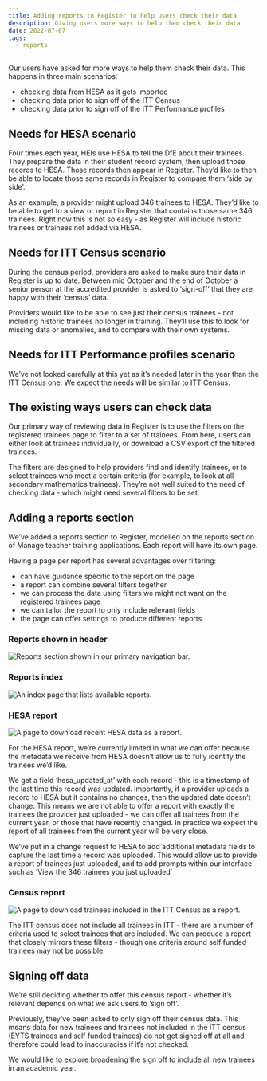 ```yaml
---
title: Adding reports to Register to help users check their data
description: Giving users more ways to help them check their data
date: 2022-07-07
tags:
  - reports
---
```


Our users have asked for more ways to help them check their data. This happens in three main scenarios:

- checking data from HESA as it gets imported
- checking data prior to sign off of the ITT Census
- checking data prior to sign off of the ITT Performance profiles

## Needs for HESA scenario

Four times each year, HEIs use HESA to tell the DfE about their trainees. They prepare the data in their student record system, then upload those records to HESA. Those records then appear in Register. They’d like to then be able to locate those same records in Register to compare them ‘side by side’.

As an example, a provider might upload 346 trainees to HESA. They’d like to be able to get to a view or report in Register that contains those same 346 trainees. Right now this is not so easy - as Register will include historic trainees or trainees not added via HESA.

## Needs for ITT Census scenario

During the census period, providers are asked to make sure their data in Register is up to date. Between mid October and the end of October a senior person at the accredited provider is asked to ‘sign-off’ that they are happy with their ‘census’ data.

Providers would like to be able to see just their census trainees - not including historic trainees no longer in training. They’ll use this to look for missing data or anomalies, and to compare with their own systems.

## Needs for ITT Performance profiles scenario

We’ve not looked carefully at this yet as it’s needed later in the year than the ITT Census one. We expect the needs will be similar to ITT Census.

## The existing ways users can check data

Our primary way of reviewing data in Register is to use the filters on the registered trainees page to filter to a set of trainees. From here, users can either look at trainees individually, or download a CSV export of the filtered trainees.

The filters are designed to help providers find and identify trainees, or to select trainees who meet a certain criteria (for example, to look at all secondary mathematics trainees). They’re not well suited to the need of checking data - which might need several filters to be set.

## Adding a reports section

We’ve added a reports section to Register, modelled on the reports section of Manage teacher training applications. Each report will have its own page.

Having a page per report has several advantages over filtering:

- can have guidance specific to the report on the page
- a report can combine several filters together
- we can process the data using filters we might not want on the registered trainees page
- we can tailor the report to only include relevant fields
- the page can offer settings to produce different reports

### Reports shown in header

![Reports section shown in our primary navigation bar.](1.reports-in-nav.png)

### Reports index

![An index page that lists available reports.](2.reports-index.png)

### HESA report

![A page to download recent HESA data as a report.](3.hesa-report.png)

For the HESA report, we’re currently limited in what we can offer because the metadata we receive from HESA doesn’t allow us to fully identify the trainees we’d like.

We get a field ‘hesa_updated_at’ with each record - this is a timestamp of the last time this record was updated. Importantly, if a provider uploads a record to HESA but it contains no changes, then the updated date doesn’t change. This means we are not able to offer a report with exactly the trainees the provider just uploaded - we can offer all trainees from the current year, or those that have recently changed. In practice we expect the report of all trainees from the current year will be very close.

We’ve put in a change request to HESA to add additional metadata fields to capture the last time a record was uploaded. This would allow us to provide a report of trainees just uploaded, and to add prompts within our interface such as ‘View the 346 trainees you just uploaded’

### Census report

![A page to download trainees included in the ITT Census as a report.](4.census-report.png)

The ITT census does not include all trainees in ITT - there are a number of criteria used to select trainees that are included. We can produce a report that closely mirrors these filters - though one criteria around self funded trainees may not be possible.

## Signing off data

We’re still deciding whether to offer this census report - whether it’s relevant depends on what we ask users to ‘sign off’.

Previously, they’ve been asked to only sign off their census data. This means data for new trainees and trainees not included in the ITT census (EYTS trainees and self funded trainees) do not get signed off at all and therefore could lead to inaccuracies if it’s not checked.

We would like to explore broadening the sign off to include all new trainees in an academic year.
